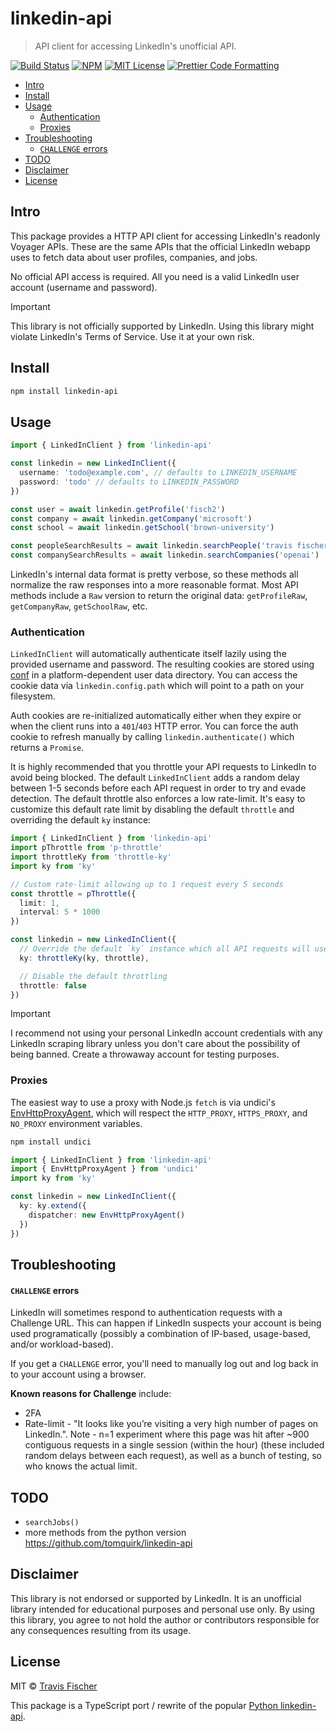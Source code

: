 # linkedin-api <!-- omit from toc -->

> API client for accessing LinkedIn's unofficial API.

<p>
  <a href="https://github.com/transitive-bullshit/linkedin-api/actions/workflows/main.yml"><img alt="Build Status" src="https://github.com/transitive-bullshit/linkedin-api/actions/workflows/main.yml/badge.svg" /></a>
  <a href="https://www.npmjs.com/package/linkedin-api"><img alt="NPM" src="https://img.shields.io/npm/v/linkedin-api.svg" /></a>
  <a href="https://github.com/transitive-bullshit/linkedin-api/blob/main/license"><img alt="MIT License" src="https://img.shields.io/badge/license-MIT-blue" /></a>
  <a href="https://prettier.io"><img alt="Prettier Code Formatting" src="https://img.shields.io/badge/code_style-prettier-brightgreen.svg" /></a>
</p>

- [Intro](#intro)
- [Install](#install)
- [Usage](#usage)
  - [Authentication](#authentication)
  - [Proxies](#proxies)
- [Troubleshooting](#troubleshooting)
  - [`CHALLENGE` errors](#challenge-errors)
- [TODO](#todo)
- [Disclaimer](#disclaimer)
- [License](#license)

## Intro

This package provides a HTTP API client for accessing LinkedIn's readonly Voyager APIs. These are the same APIs that the official LinkedIn webapp uses to fetch data about user profiles, companies, and jobs.

No official API access is required. All you need is a valid LinkedIn user account (username and password).

> [!IMPORTANT]
> This library is not officially supported by LinkedIn. Using this library might violate LinkedIn's Terms of Service. Use it at your own risk.

## Install

```sh
npm install linkedin-api
```

## Usage

```ts
import { LinkedInClient } from 'linkedin-api'

const linkedin = new LinkedInClient({
  username: 'todo@example.com', // defaults to LINKEDIN_USERNAME
  password: 'todo' // defaults to LINKEDIN_PASSWORD
})

const user = await linkedin.getProfile('fisch2')
const company = await linkedin.getCompany('microsoft')
const school = await linkedin.getSchool('brown-university')

const peopleSearchResults = await linkedin.searchPeople('travis fischer')
const companySearchResults = await linkedin.searchCompanies('openai')
```

LinkedIn's internal data format is pretty verbose, so these methods all normalize the raw responses into a more reasonable format. Most API methods include a `Raw` version to return the original data: `getProfileRaw`, `getCompanyRaw`, `getSchoolRaw`, etc.

### Authentication

`LinkedInClient` will automatically authenticate itself lazily using the provided username and password. The resulting cookies are stored using [conf](https://github.com/sindresorhus/conf) in a platform-dependent user data directory. You can access the cookie data via `linkedin.config.path` which will point to a path on your filesystem.

Auth cookies are re-initialized automatically either when they expire or when the client runs into a `401`/`403` HTTP error. You can force the auth cookie to refresh manually by calling `linkedin.authenticate()` which returns a `Promise`.

It is highly recommended that you throttle your API requests to LinkedIn to avoid being blocked. The default `LinkedInClient` adds a random delay between 1-5 seconds before each API request in order to try and evade detection. The default throttle also enforces a low rate-limit. It's easy to customize this default rate limit by disabling the default `throttle` and overriding the default `ky` instance:

```ts
import { LinkedInClient } from 'linkedin-api'
import pThrottle from 'p-throttle'
import throttleKy from 'throttle-ky'
import ky from 'ky'

// Custom rate-limit allowing up to 1 request every 5 seconds
const throttle = pThrottle({
  limit: 1,
  interval: 5 * 1000
})

const linkedin = new LinkedInClient({
  // Override the default `ky` instance which all API requests will use
  ky: throttleKy(ky, throttle),

  // Disable the default throttling
  throttle: false
})
```

> [!IMPORTANT]
> I recommend not using your personal LinkedIn account credentials with any LinkedIn scraping library unless you don't care about the possibility of being banned. Create a throwaway account for testing purposes.

### Proxies

The easiest way to use a proxy with Node.js `fetch` is via undici's [EnvHttpProxyAgent](https://github.com/nodejs/undici/blob/main/docs/docs/api/EnvHttpProxyAgent.md), which will respect the `HTTP_PROXY`, `HTTPS_PROXY`, and `NO_PROXY` environment variables.

```sh
npm install undici
```

```ts
import { LinkedInClient } from 'linkedin-api'
import { EnvHttpProxyAgent } from 'undici'
import ky from 'ky'

const linkedin = new LinkedInClient({
  ky: ky.extend({
    dispatcher: new EnvHttpProxyAgent()
  })
})
```

## Troubleshooting

#### `CHALLENGE` errors

LinkedIn will sometimes respond to authentication requests with a Challenge URL. This can happen if LinkedIn suspects your account is being used programatically (possibly a combination of IP-based, usage-based, and/or workload-based).

If you get a `CHALLENGE` error, you'll need to manually log out and log back in to your account using a browser.

**Known reasons for Challenge** include:

- 2FA
- Rate-limit - "It looks like you’re visiting a very high number of pages on LinkedIn.". Note - n=1 experiment where this page was hit after ~900 contiguous requests in a single session (within the hour) (these included random delays between each request), as well as a bunch of testing, so who knows the actual limit.

## TODO

- `searchJobs()`
- more methods from the python version https://github.com/tomquirk/linkedin-api

## Disclaimer

This library is not endorsed or supported by LinkedIn. It is an unofficial library intended for educational purposes and personal use only. By using this library, you agree to not hold the author or contributors responsible for any consequences resulting from its usage.

## License

MIT © [Travis Fischer](https://x.com/transitive_bs)

This package is a TypeScript port / rewrite of the popular [Python linkedin-api](https://github.com/tomquirk/linkedin-api).
